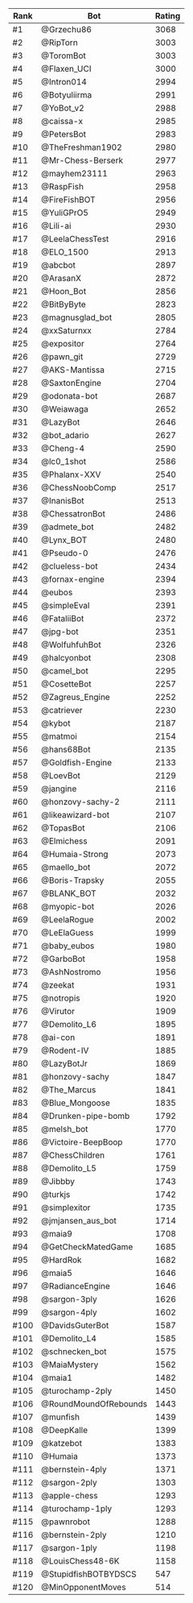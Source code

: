 Rank|Bot|Rating
---|---|---
#1|@Grzechu86|3068
#2|@RipTorn|3003
#3|@ToromBot|3003
#4|@Flaxen_UCI|3000
#5|@Intron014|2994
#6|@Botyuliirma|2991
#7|@YoBot_v2|2988
#8|@caissa-x|2985
#9|@PetersBot|2983
#10|@TheFreshman1902|2980
#11|@Mr-Chess-Berserk|2977
#12|@mayhem23111|2963
#13|@RaspFish|2958
#14|@FireFishBOT|2956
#15|@YuliGPrO5|2949
#16|@Lili-ai|2930
#17|@LeelaChessTest|2916
#18|@ELO_1500|2913
#19|@abcbot|2897
#20|@ArasanX|2872
#21|@Hoon_Bot|2856
#22|@BitByByte|2823
#23|@magnusglad_bot|2805
#24|@xxSaturnxx|2784
#25|@expositor|2764
#26|@pawn_git|2729
#27|@AKS-Mantissa|2715
#28|@SaxtonEngine|2704
#29|@odonata-bot|2687
#30|@Weiawaga|2652
#31|@LazyBot|2646
#32|@bot_adario|2627
#33|@Cheng-4|2590
#34|@lc0_1shot|2586
#35|@Phalanx-XXV|2540
#36|@ChessNoobComp|2517
#37|@InanisBot|2513
#38|@ChessatronBot|2486
#39|@admete_bot|2482
#40|@Lynx_BOT|2480
#41|@Pseudo-0|2476
#42|@clueless-bot|2434
#43|@fornax-engine|2394
#44|@eubos|2393
#45|@simpleEval|2391
#46|@FataliiBot|2372
#47|@jpg-bot|2351
#48|@WolfuhfuhBot|2326
#49|@halcyonbot|2308
#50|@camel_bot|2295
#51|@CosetteBot|2257
#52|@Zagreus_Engine|2252
#53|@catriever|2230
#54|@kybot|2187
#55|@matmoi|2154
#56|@hans68Bot|2135
#57|@Goldfish-Engine|2133
#58|@LoevBot|2129
#59|@jangine|2116
#60|@honzovy-sachy-2|2111
#61|@likeawizard-bot|2107
#62|@TopasBot|2106
#63|@Elmichess|2091
#64|@Humaia-Strong|2073
#65|@maello_bot|2072
#66|@Boris-Trapsky|2055
#67|@BLANK_BOT|2032
#68|@myopic-bot|2026
#69|@LeelaRogue|2002
#70|@LeElaGuess|1999
#71|@baby_eubos|1980
#72|@GarboBot|1958
#73|@AshNostromo|1956
#74|@zeekat|1931
#75|@notropis|1920
#76|@Virutor|1909
#77|@Demolito_L6|1895
#78|@ai-con|1891
#79|@Rodent-IV|1885
#80|@LazyBotJr|1869
#81|@honzovy-sachy|1847
#82|@The_Marcus|1841
#83|@Blue_Mongoose|1835
#84|@Drunken-pipe-bomb|1792
#85|@melsh_bot|1770
#86|@Victoire-BeepBoop|1770
#87|@ChessChildren|1761
#88|@Demolito_L5|1759
#89|@Jibbby|1743
#90|@turkjs|1742
#91|@simplexitor|1735
#92|@jmjansen_aus_bot|1714
#93|@maia9|1708
#94|@GetCheckMatedGame|1685
#95|@HardRok|1682
#96|@maia5|1646
#97|@RadianceEngine|1646
#98|@sargon-3ply|1626
#99|@sargon-4ply|1602
#100|@DavidsGuterBot|1587
#101|@Demolito_L4|1585
#102|@schnecken_bot|1575
#103|@MaiaMystery|1562
#104|@maia1|1482
#105|@turochamp-2ply|1450
#106|@RoundMoundOfRebounds|1443
#107|@munfish|1439
#108|@DeepKalle|1399
#109|@katzebot|1383
#110|@Humaia|1373
#111|@bernstein-4ply|1371
#112|@sargon-2ply|1303
#113|@apple-chess|1293
#114|@turochamp-1ply|1293
#115|@pawnrobot|1288
#116|@bernstein-2ply|1210
#117|@sargon-1ply|1198
#118|@LouisChess48-6K|1158
#119|@StupidfishBOTBYDSCS|547
#120|@MinOpponentMoves|514
